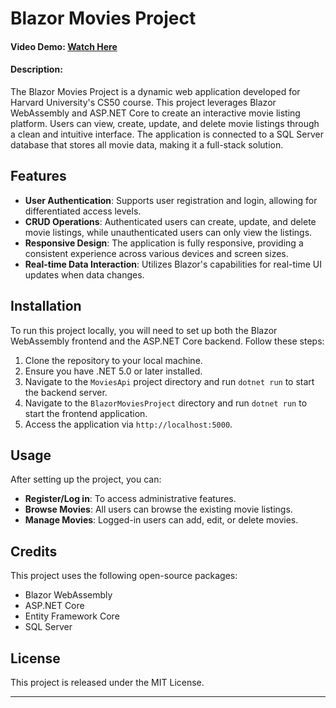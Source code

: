 
# Blazor Movies Project

#### Video Demo: [Watch Here](https://www.youtube.com/watch?v=RnVmnd6iI88)

#### Description:
The Blazor Movies Project is a dynamic web application developed for Harvard University's CS50 course. This project leverages Blazor WebAssembly and ASP.NET Core to create an interactive movie listing platform. Users can view, create, update, and delete movie listings through a clean and intuitive interface. The application is connected to a SQL Server database that stores all movie data, making it a full-stack solution.

## Features
- **User Authentication**: Supports user registration and login, allowing for differentiated access levels.
- **CRUD Operations**: Authenticated users can create, update, and delete movie listings, while unauthenticated users can only view the listings.
- **Responsive Design**: The application is fully responsive, providing a consistent experience across various devices and screen sizes.
- **Real-time Data Interaction**: Utilizes Blazor's capabilities for real-time UI updates when data changes.

## Installation
To run this project locally, you will need to set up both the Blazor WebAssembly frontend and the ASP.NET Core backend. Follow these steps:
1. Clone the repository to your local machine.
2. Ensure you have .NET 5.0 or later installed.
3. Navigate to the `MoviesApi` project directory and run `dotnet run` to start the backend server.
4. Navigate to the `BlazorMoviesProject` directory and run `dotnet run` to start the frontend application.
5. Access the application via `http://localhost:5000`.

## Usage
After setting up the project, you can:
- **Register/Log in**: To access administrative features.
- **Browse Movies**: All users can browse the existing movie listings.
- **Manage Movies**: Logged-in users can add, edit, or delete movies.

## Credits
This project uses the following open-source packages:
- Blazor WebAssembly
- ASP.NET Core
- Entity Framework Core
- SQL Server

## License
This project is released under the MIT License.

---
